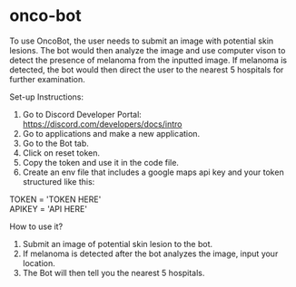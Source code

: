 # onco-bot
To use OncoBot, the user needs to submit an image with potential skin lesions. The bot would then analyze the image and use computer vison to detect the presence of melanoma from the inputted image. If melanoma is detected, the bot would then direct the user to the nearest 5 hospitals for further examination. 

Set-up Instructions: 
1. Go to Discord Developer Portal: https://discord.com/developers/docs/intro
2. Go to applications and make a new application.
3. Go to the Bot tab.
4. Click on reset token.
5. Copy the token and use it in the code file.
6. Create an env file that includes a google maps api key and your token structured like this:

TOKEN = 'TOKEN HERE'   
APIKEY = 'API HERE'

How to use it?
1. Submit an image of potential skin lesion to the bot.
2. If melanoma is detected after the bot analyzes the image, input your location.
3. The Bot will then tell you the nearest 5 hospitals.
